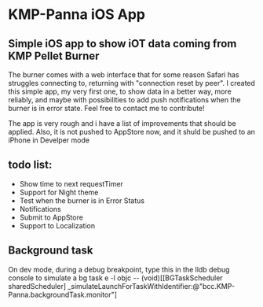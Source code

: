 # KMP-Panna iOS App
## Simple iOS app to show iOT data coming from KMP Pellet Burner

The burner comes with a web interface that for some reason Safari has struggles connecting to, returning with "connection reset by peer".
I created this simple app, my very first one, to show data in a better way, more reliably, and maybe with possibilities to add push notifications when the burner is in error state.
Feel free to contact me to contribute!

The app is very rough and i have a list of improvements that should be applied.
Also, it is not pushed to AppStore now, and it shuld be pushed to an iPhone in Develper mode

## todo list:

- Show time to next requestTimer
- Support for Night theme
- Test when the burner is in Error Status
- Notifications
- Submit to AppStore
- Support to Localization



## Background task
On dev mode, during a debug breakpoint, type this in the lldb debug console to simulate a bg task
e -l objc -- (void)[[BGTaskScheduler sharedScheduler] _simulateLaunchForTaskWithIdentifier:@"bcc.KMP-Panna.backgroundTask.monitor"]
